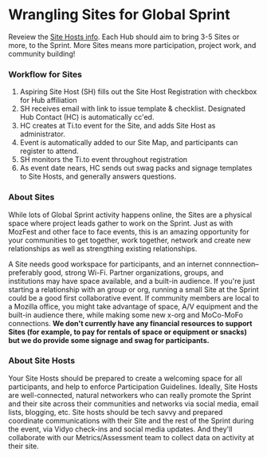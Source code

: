 # Wrangling Sites for Global Sprint

Reveiew the [Site Hosts info](https://mozilla.github.io/global-sprint/projects/).
Each Hub should aim to bring 3-5 Sites or more, to the Sprint. More Sites means more participation, project work, and community building!

### Workflow for Sites

1. Aspiring Site Host (SH) fills out the Site Host Registration with checkbox for Hub affiliation
2. SH receives email with link to issue template & checklist. Designated Hub Contact (HC) is automatically cc'ed.
3. HC creates at Ti.to event for the Site, and adds Site Host as administrator. 
4. Event is automatically added to our Site Map, and participants can register to attend. 
5. SH monitors the Ti.to event throughout registration
6. As event date nears, HC sends out swag packs and signage templates to Site Hosts, and generally answers questions.

### About Sites
While lots of Global Sprint activity happens online, the Sites are  a physical space where project leads gather to work on the Sprint. Just as with MozFest and other face to face events, this is an amazing opportunity for your communities to get together, work together, network and create new relationships as well as strengthing existing relationships. 

A Site needs good workspace for participants, and an internet connnection– preferably good, strong Wi-Fi. Partner organizations, groups, and institutions may have space available, and a built-in audience. If you're just starting a relationship with an group or org, running a small Site at the Sprint could be a good first collaborative event. If community members are local to a Mozilla office, you might take advantage of space, A/V equipment and the built-in audience there, while making some new x-org and MoCo-MoFo connections. **We don't currently have any financial resources to support Sites (for example, to pay for rentals of space or equipment or snacks) but we do provide some signage and swag for participants.**

### About Site Hosts
Your Site Hosts should be prepared to create a welcoming space for all participants, and help to enforce Participation Guidelines. Ideally, Site Hosts are well-connected, natural networkers who can really promote the Sprint and their site across their communities and networks via social media, email lists, blogging, etc. Site hosts should be tech savvy and prepared coordinate communications with their Site and the rest of the Sprint during the event, via Vidyo check-ins and social media updates. And they'll collaborate with our Metrics/Assessment team to collect data on activity at their site. 
